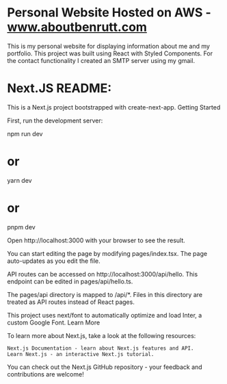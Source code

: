 # Personal Website Hosted on AWS - www.aboutbenrutt.com

This is my personal website for displaying information about me and my portfolio.
This project was built using React with Styled Components.
For the contact functionality I created an SMTP server using my gmail.

# Next.JS README:

This is a Next.js project bootstrapped with create-next-app.
Getting Started

First, run the development server:

npm run dev
# or
yarn dev
# or
pnpm dev

Open http://localhost:3000 with your browser to see the result.

You can start editing the page by modifying pages/index.tsx. The page auto-updates as you edit the file.

API routes can be accessed on http://localhost:3000/api/hello. This endpoint can be edited in pages/api/hello.ts.

The pages/api directory is mapped to /api/*. Files in this directory are treated as API routes instead of React pages.

This project uses next/font to automatically optimize and load Inter, a custom Google Font.
Learn More

To learn more about Next.js, take a look at the following resources:

    Next.js Documentation - learn about Next.js features and API.
    Learn Next.js - an interactive Next.js tutorial.

You can check out the Next.js GitHub repository - your feedback and contributions are welcome!
